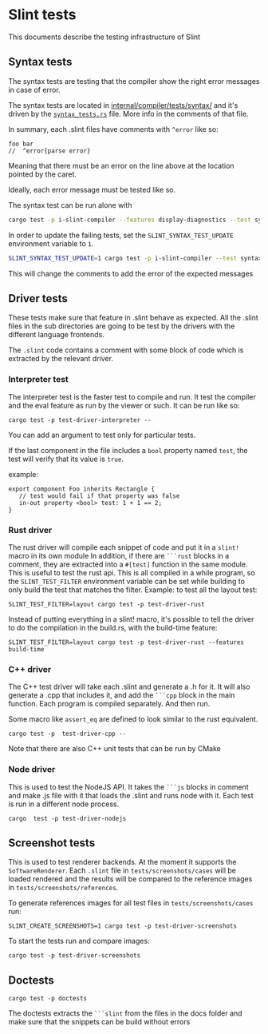 <!-- Copyright © SixtyFPS GmbH <info@slint.dev> ; SPDX-License-Identifier: MIT -->
# Slint tests

This documents describe the testing infrastructure of Slint

## Syntax tests

The syntax tests are testing that the compiler show the right error messages in case of error.

The syntax tests are located in [internal/compiler/tests/syntax/](../internal/compiler/tests/syntax/) and it's driven by the
[`syntax_tests.rs`](../internal/compiler/tests/syntax_tests.rs) file. More info in the comments of that file.

In summary, each .slint files have comments with `^error` like so:

```ignore
foo bar
//  ^error{parse error}
```

Meaning that there must be an error on the line above at the location pointed by the caret.

Ideally, each error message must be tested like so.

The syntax test can be run alone with

```sh
cargo test -p i-slint-compiler --features display-diagnostics --test syntax_tests
```

In order to update the failing tests, set the `SLINT_SYNTAX_TEST_UPDATE` environment variable to `1`.
```sh
SLINT_SYNTAX_TEST_UPDATE=1 cargo test -p i-slint-compiler --test syntax_tests
```
This will change the comments to add the error of the expected messages


## Driver tests

These tests make sure that feature in .slint behave as expected.
All the .slint files in the sub directories are going to be test by the drivers with the different
language frontends.

The `.slint` code contains a comment with some block of code which is extracted by the relevant driver.

### Interpreter test

The interpreter test is the faster test to compile and run. It test the compiler and the eval feature
as run by the viewer or such. It can be run like so:

```
cargo test -p test-driver-interpreter --
```

You can add an argument to test only for particular tests.

If the last component in the file includes a `bool` property named `test`, the test will verify that its value is `true`.

example:

```slint
export component Foo inherits Rectangle {
   // test would fail if that property was false
   in-out property <bool> test: 1 + 1 == 2;
}
```

### Rust driver

The rust driver will compile each snippet of code and put it in a `slint!` macro in its own module
In addition, if there are ```` ```rust ```` blocks in a comment, they are extracted into a `#[test]`
function in the same module. This is useful to test the rust api.
This is all compiled in a while program, so the `SLINT_TEST_FILTER` environment variable can be
set while building to only build the test that matches the filter.
Example: to test all the layout test:

```
SLINT_TEST_FILTER=layout cargo test -p test-driver-rust
```

Instead of putting everything in a slint! macro, it's possible to tell the driver to do the
compilation in the build.rs, with the build-time feature:

```
SLINT_TEST_FILTER=layout cargo test -p test-driver-rust --features build-time
```

### C++ driver

The C++ test driver will take each .slint and generate a .h for it. It will also generate a .cpp that
includes it, and add the ```` ```cpp ```` block in the main function.
Each program is compiled separately. And then run.

Some macro like `assert_eq` are defined to look similar to the rust equivalent.

```
cargo test -p  test-driver-cpp --
```

Note that there are also C++ unit tests that can be run by CMake

### Node driver

This is used to test the NodeJS API. It takes the ```` ```js ```` blocks in comment and make .js file
with it that loads the .slint and runs node with it.
Each test is run in a different node process.

```
cargo  test -p test-driver-nodejs
```

## Screenshot tests

This is used to test renderer backends. At the moment it supports the `SoftwareRenderer`. Each `.slint` file in `tests/screenshots/cases` will be loaded
rendered and the results will be compared to the reference images in `tests/screenshots/references`.

To generate references images for all test files in `tests/screenshots/cases` run:

```
SLINT_CREATE_SCREENSHOTS=1 cargo test -p test-driver-screenshots
```

To start the tests run and compare images:

```
cargo test -p test-driver-screenshots
```

## Doctests

```
cargo test -p doctests
```

The doctests extracts the ```` ```slint ````  from the files in the docs folder and make  sure that
the snippets can be build without errors

